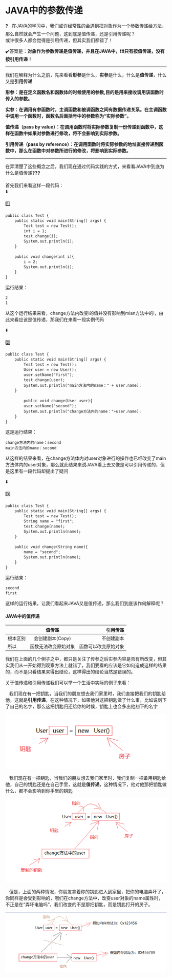 # JAVA中的参数传递
:question:&nbsp;&nbsp;&nbsp;在JAVA的学习中，我们或许经常性的会遇到把对象作为一个参数传递给方法，那么自然就会产生一个问题，这到底是值传递，还是引用传递呢？</br>
或许很多人都会觉得是引用传递，但其实我们都错了！

:heavy_check_mark:答案是：**对象作为参数传递是值传递，并且在JAVA中，:heavy_exclamation_mark::heavy_exclamation_mark::heavy_exclamation_mark:只有按值传递，没有按引用传递！**

-----
我们在解释为什么之前，先来看看**形参**是什么，**实参**是什么，什么是**值传递**，什么又是**引用传递**

**形参：是在定义函数名和函数体的时候使用的参数,目的是用来接收调用该函数时传入的参数。**

**实参：在调用有参函数时，主调函数和被调函数之间有数据传递关系。在主调函数中调用一个函数时，函数名后面括号中的参数称为“实际参数”。**

**值传递（pass by value）：在调用函数时将实际参数复制一份传递到函数中，这样在函数中如果对参数进行修改，将不会影响到实际参数。**

**引用传递（pass by reference）：在调用函数时将实际参数的地址直接传递到函数中，那么在函数中对参数所进行的修改，将影响到实际参数。**

------

在弄清楚了这些概念之后，我们现在通过代码实践的方式，来看看JAVA中到底为什么是值传递:question::question::question:

首先我们来看这样一段代码：</br>
:arrow_down:</br>

:one:
```
public class Test {
    public static void main(String[] args) {
        Test test = new Test();
        int i = 1;
        test.change(i);
        System.out.println(i);
    }

    public void change(int i){
        i = 2;
        System.out.println(i);
    }
}
```
运行结果：
```
2
1
```

从这个运行结果来看，change方法内改变i的值并没有影响到mian方法中的i，由此来看应该是值传递，那我们在来看一段实例代码</br>

:arrow_down:</br>

:two:
```
public class Test {
    public static void main(String[] args) {
        Test test = new Test();
        User user = new User();
        user.setName("first");
        test.change(user);
        System.out.println("main方法内的name：" + user.name);
    }

        public void change(User user){
        user.setName("second");
        System.out.println("change方法内的name："+user.name);
    }
}
```

这是运行结果：
```
change方法内的name：second
main方法内的name：second
```
从这样的结果来看，在change方法体内对user对象进行的操作也已经改变了main方法体内的user对象，那么就此结果来说JAVA看上去又像是可以引用传递的，但是这里有一段代码却提出了疑问</br>

:arrow_down:</br>

:three:
```
public class Test {
    public static void main(String[] args) {
        Test test = new Test();
        String name = "first";
        test.change(name);
        System.out.println(name);
    }

    public void change(String name){
        name = "second";
        System.out.println(name);
    }
}
```
运行结果：
```
second
first
```
这样的运行结果，让我们看起来JAVA又是值传递，那么我们到底该作何解释呢？

#### JAVA中的值传递
 &nbsp;|值传递|引用传递
---|:--:|---:
根本区别|会创建副本(Copy)|不创建副本
所以|函数无法改变原始对象|函数可以改变原始对象

我们在上面的几个例子之中，都只是关注了传参之后实参内容是否有所改变，但其实我们从一开始得到观察方法上就错了，我们要看的应该是它如何造成这样的结果的，而不是只看结果来得出结论，这样得出的结论当然是错误的。

关于值传递和引用传递我们可以举一个生活中实际的例子来看：

&nbsp;&nbsp;&nbsp;我们现在有一把钥匙，当我们的朋友想去我们家里时，我们直接把我们的钥匙给他，这就是**引用传递**，在这种情况下，如果他对这把钥匙做了什么事，比如说刻下了自己的名字，那么这把钥匙归还给你的时候，钥匙上也会多出他刻下的名字

![钥匙与房子](https://github.com/LanYuan123/JAVA/blob/master/img/2.png)

&nbsp;&nbsp;&nbsp;我们现在有一把钥匙，当我们的朋友想去我们家里时，我们复制一把备用钥匙给他，自己的钥匙还是在自己手里，这就是**值传递**，这种情况下，他对他那把钥匙做什么，都不会影响到你手里的钥匙

![钥匙与房子](https://github.com/LanYuan123/JAVA/blob/master/img/3.png)

&nbsp;&nbsp;&nbsp;但是，上面的两种情况，你朋友拿着你的钥匙进入到家里，把你的电脑弄坏了，你同样是会受到影响的，哦们在change方法中，改变user对象的name属性时，不正是在“弄坏电脑吗”，我们改变的不是那把钥匙，而是钥匙打开的房子。

![钥匙与房子](https://github.com/LanYuan123/JAVA/blob/master/img/4.png)





